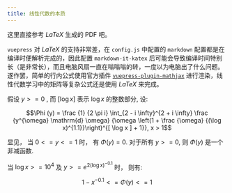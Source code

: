 ```yaml
---
title: 线性代数的本质
---
```


这里直接参考 $LaTeX$ 生成的 PDF 吧。

`vuepress` 对 $LaTeX$ 的支持非常差，在 `config.js` 中配置的 `markdown` 配置都是在编译时便解析完成的，因此配置 `markdown-it-katex` 后可能会导致编译时间特别长（是非常长），而且电脑风扇一直在嗡嗡嗡的转，一度以为电脑出了什么问题。遂作罢，简单的行内公式使用官方插件 [`vuepress-plugin-mathjax`](https://vuepress.github.io/en/plugins/mathjax/) 进行渲染，线性代数学习中的矩阵等复杂公式还是使用 $LaTeX$ 来完成。

假设 $y >= 0$ , 而 $[\log x]$ 表示 $\log x$ 的整数部分, 设:

$$\Phi (y) = \frac {1} {2 \pi i} \int_{2 - i \infty}^{2 + i \infty} \frac {y^{\omega} \mathrm{d} \omega} {\omega \left(1 + \frac {\omega} {(\log x)^{1.1}}\right)^{[ \log x ] + 1}}, x > 1$$

显见， 当 $0 <= y <= 1$ 时， 有 $\Phi(y) = 0$. 对于所有 $y >= 0$, 则 $\Phi(y)$ 是一个非减函数.

当 $\log x>= 10^4$ 及 $y>= e^{2{(\log x)}^{-0.1}}$ 时， 则有:

$$1 - x^{- 0.1} <= \Phi (y) <= 1$$
